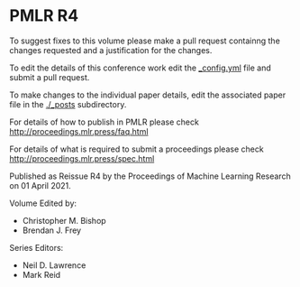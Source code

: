 # PMLR R4

To suggest fixes to this volume please make a pull request containng the changes requested and a justification for the changes.

To edit the details of this conference work edit the [_config.yml](./_config.yml) file and submit a pull request.

To make changes to the individual paper details, edit the associated paper file in the [./_posts](./_posts) subdirectory.

For details of how to publish in PMLR please check http://proceedings.mlr.press/faq.html

For details of what is required to submit a proceedings please check http://proceedings.mlr.press/spec.html



Published as Reissue R4 by the Proceedings of Machine Learning Research on 01 April 2021.

Volume Edited by:
  * Christopher M. Bishop
  * Brendan J. Frey

Series Editors:
  * Neil D. Lawrence
  * Mark Reid
